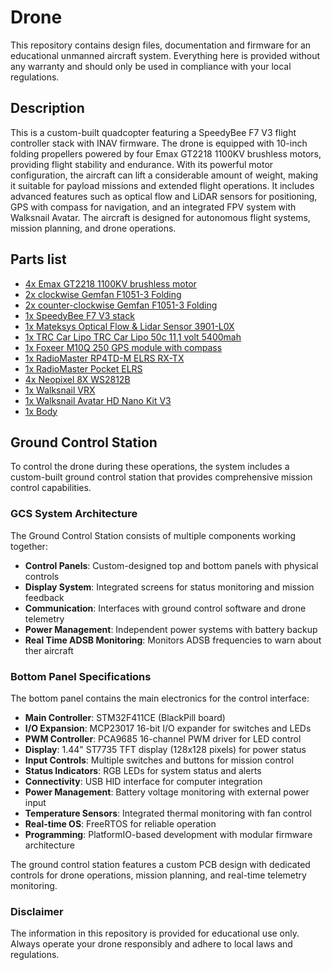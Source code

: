 # Drone

This repository contains design files, documentation and firmware for an
educational unmanned aircraft system.  Everything here is provided without
any warranty and should only be used in compliance with your local
regulations.

## Description

This is a custom-built quadcopter featuring a SpeedyBee F7 V3 flight controller stack with INAV firmware. The drone is equipped with 10-inch folding propellers powered by four Emax GT2218 1100KV brushless motors, providing flight stability and endurance. With its powerful motor configuration, the aircraft can lift a considerable amount of weight, making it suitable for payload missions and extended flight operations. It includes advanced features such as optical flow and LiDAR sensors for positioning, GPS with compass for navigation, and an integrated FPV system with Walksnail Avatar. The aircraft is designed for autonomous flight systems, mission planning, and drone operations.

## Parts list

- [4x Emax GT2218 1100KV brushless motor](https://emaxmodel.com/products/gt2218)
- [2x clockwise Gemfan F1051-3 Folding](https://www.rotorama.com/product/gemfan-f1051-folding-3)
- [2x counter-clockwise Gemfan F1051-3 Folding](https://www.rotorama.com/product/gemfan-f1051-folding-3)
- [1x SpeedyBee F7 V3 stack](https://www.speedybee.com/speedybee-f7-v3-bl32-50a-30x30-stack/)
- [1x Mateksys Optical Flow & Lidar Sensor 3901-L0X](https://www.mateksys.com/?portfolio=3901-l0x)
- [1x TRC Car Lipo TRC Car Lipo 50c 11,1 volt 5400mah](https://www.toprc.nl/trc-car-lipo-50c-3s-5400mah-xt90-stekker.html)
- [1x Foxeer M10Q 250 GPS module with compass](https://www.rotorama.com/product/foxeer-m10q-250-gps-modul-s-kompasem)
- [1x RadioMaster RP4TD-M ELRS RX-TX](https://droneshop.nl/radiomaster-rp4td-m-expresslrs-2-4ghz-race-receiver)
- [1x RadioMaster Pocket ELRS](https://droneshop.nl/radiomaster-pocket-elrs)
- [4x Neopixel 8X WS2812B](https://www.benselectronics.nl/neopixel-flora-rgb-ws2812-adresseerbare-led.html)
- [1x Walksnail VRX](https://droneshop.nl/walksnail-vrx-fpv)
- [1x Walksnail Avatar HD Nano Kit V3](https://droneshop.nl/walksnail-avatar-hd-nano-v3)
- [1x Body](https://www.hobbydrone.cz/en/frame-pilotix-mark4-10-partizan-edition-10-/)

## Ground Control Station

To control the drone during these operations, the system includes a custom-built ground control station that provides comprehensive mission control capabilities.

### GCS System Architecture

The Ground Control Station consists of multiple components working together:

- **Control Panels**: Custom-designed top and bottom panels with physical controls
- **Display System**: Integrated screens for status monitoring and mission feedback
- **Communication**: Interfaces with ground control software and drone telemetry
- **Power Management**: Independent power systems with battery backup
- **Real Time ADSB Monitoring**: Monitors ADSB frequencies to warn about ther aircraft

### Bottom Panel Specifications

The bottom panel contains the main electronics for the control interface:

- **Main Controller**: STM32F411CE (BlackPill board)
- **I/O Expansion**: MCP23017 16-bit I/O expander for switches and LEDs
- **PWM Controller**: PCA9685 16-channel PWM driver for LED control
- **Display**: 1.44" ST7735 TFT display (128x128 pixels) for power status
- **Input Controls**: Multiple switches and buttons for mission control
- **Status Indicators**: RGB LEDs for system status and alerts
- **Connectivity**: USB HID interface for computer integration
- **Power Management**: Battery voltage monitoring with external power input
- **Temperature Sensors**: Integrated thermal monitoring with fan control
- **Real-time OS**: FreeRTOS for reliable operation
- **Programming**: PlatformIO-based development with modular firmware architecture

The ground control station features a custom PCB design with dedicated controls for drone operations, mission planning, and real-time telemetry monitoring.

### Disclaimer

The information in this repository is provided for educational use only.
Always operate your drone responsibly and adhere to local laws and
regulations.
